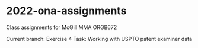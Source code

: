 # 2022-ona-assignments
Class assignments for McGill MMA ORGB672


Current branch: Exercise 4
Task: Working with USPTO patent examiner data


